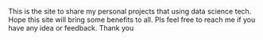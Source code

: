 This is the site to share my personal projects that using data science tech. Hope this site will bring some benefits to all. Pls feel free to reach me if you have any idea or feedback. Thank you
